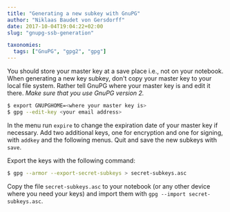```yaml
---
title: "Generating a new subkey with GnuPG"
author: "Niklaas Baudet von Gersdorff"
date: 2017-10-04T19:04:22+02:00
slug: "gnupg-ssb-generation"

taxonomies:
  tags: ["GnuPG", "gpg2", "gpg"]
---
```


You should store your master key at a save place i.e., not on your notebook.
When generating a new key subkey, don't copy your master key to your local file
system. Rather tell GnuPG where your master key is and edit it there. *Make
sure that you use GnuPG version 2.*

```sh
$ export GNUPGHOME=<where your master key is>
$ gpg --edit-key <your email address>
```

In the menu run `expire` to change the expiration date of your master key if
necessary. Add two additional keys, one for encryption and one for signing,
with `addkey` and the following menus. Quit and save the new subkeys with
`save`.

Export the keys with the following command:

```sh
$ gpg --armor --export-secret-subkeys > secret-subkeys.asc
```

Copy the file `secret-subkeys.asc` to your notebook (or any other device where
you need your keys) and import them with `gpg --import secret-subkeys.asc`.
